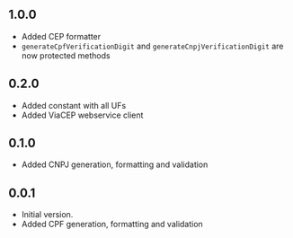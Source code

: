 ## 1.0.0

- Added CEP formatter
- `generateCpfVerificationDigit` and `generateCnpjVerificationDigit` are now protected methods

## 0.2.0

- Added constant with all UFs
- Added ViaCEP webservice client

## 0.1.0

- Added CNPJ generation, formatting and validation

## 0.0.1

- Initial version.
- Added CPF generation, formatting and validation
